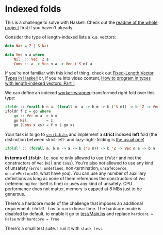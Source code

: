 # Indexed folds

This is a challenge to solve with Haskell. Check out the [readme of the whole project](../README.md) first if you haven't already.

Consider the type of length-indexed lists a.k.a. vectors:

```haskell
data Nat = Z | S Nat

data Vec n a where
    Nil  :: Vec 'Z a
    Cons :: a -> Vec n a -> Vec ('S n) a
```

If you're not familiar with this kind of thing, check out [Fixed-Length Vector Types in Haskell](https://blog.jle.im/entry/fixed-length-vector-types-in-haskell.html) or, if you're into video content, [How to program in types with length-indexed vectors: Part 1](https://www.youtube.com/watch?v=PHS3Q-tRjFQ&t=170s)

We can define an indexed [worker-wrapper](https://wiki.haskell.org/Worker_wrapper)-transformed right fold over this type:

```haskell
ifoldr :: forall b n a. (forall m. a -> b m -> b ('S m)) -> b 'Z -> Vec n a -> b n
ifoldr f z = go where
    go :: Vec m a -> b m
    go Nil         = z
    go (Cons x xs) = f x $ go xs
```

Your task is to go to [`src/Lib.hs`](./src/Lib.hs) and implement a **strict** indexed **left** fold (the distinction between strict-left- and lazy-right-folding is [the usual one](https://en.wikipedia.org/wiki/Fold_(higher-order_function)))

```haskell
ifoldl' :: (forall m. b m -> a -> b ('S m)) -> b 'Z -> Vec n a -> b n
```

 **in terms of `ifoldr`**. I.e. you're only allowed to use `ifoldr` and not the constructors of `Vec` (`Nil` and `Cons`). You're also not allowed to use any kind of unsafety (`error`, `undefined`, non-termination, `unsafeCoerce`, `unsafePerformIO`, what have you). You can use any number of auxiliary definitions as long as none of them references the constructors of `Vec` (referencing `Vec` itself is fine) or uses any kind of unsafety. CPU performance does not matter, memory is capped at 8 MBs just to be generous.

There's a hardcore mode of the challenge that imposes an additional requirement: `ifoldl'` has to run in linear time. The hardcore mode is disabled by default, to enable it go to [test/Main.hs](./test/Main.hs) and replace `hardcore = False` with `hardcore = True`.

There's a small test suite. I run it with `stack test`.
